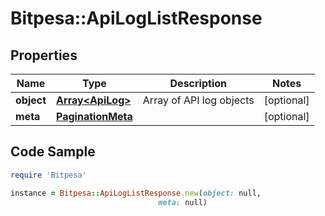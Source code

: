 # Bitpesa::ApiLogListResponse

## Properties

Name | Type | Description | Notes
------------ | ------------- | ------------- | -------------
**object** | [**Array&lt;ApiLog&gt;**](ApiLog.md) | Array of API log objects | [optional] 
**meta** | [**PaginationMeta**](PaginationMeta.md) |  | [optional] 

## Code Sample

```ruby
require 'Bitpesa'

instance = Bitpesa::ApiLogListResponse.new(object: null,
                                 meta: null)
```


